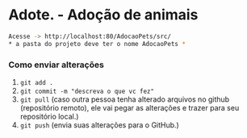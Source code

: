 <h1>Adote. - Adoção de animais</h1>

```bash
Acesse -> http://localhost:80/AdocaoPets/src/
* a pasta do projeto deve ter o nome AdocaoPets *
```

<h3>Como enviar alterações</h3>

1. `git add .`
2. `git commit -m "descreva o que vc fez"`
3. `git pull` (caso outra pessoa tenha alterado arquivos no github (repositório remoto), ele vai pegar as alterações e trazer para seu repositório local.)
4. `git push` (envia suas alterações para o GitHub.)
